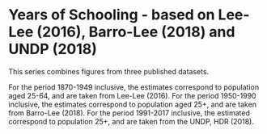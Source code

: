 # Years of Schooling - based on Lee-Lee (2016), Barro-Lee (2018) and UNDP (2018)

This series combines figures from three published datasets.

For the period 1870-1949 inclusive, the estimates correspond to population aged 25-64, and are taken from Lee-Lee (2016). For the period 1950-1990 inclusive, the estimates correspond to population aged 25+, and are taken from Barro-Lee (2018). For the period 1991-2017 inclusive, the estimated correspond to population 25+, and are taken from the UNDP, HDR (2018). 